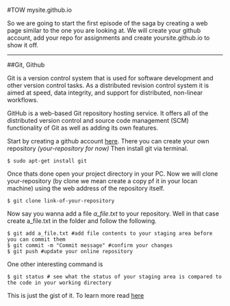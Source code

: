 #TOW mysite.github.io

So we are going to start the first episode of the saga by creating a web page similar to the one you are looking at. We will create your github account, add your repo for assignments and create yoursite.github.io to show it off.

-----

##Git, Github

Git is a version control system that is used for software development and other version control tasks. As a distributed revision control system it is aimed at speed, data integrity, and support for distributed, non-linear workflows.

GitHub is a web-based Git repository hosting service. It offers all of the distributed version control and source code management (SCM) functionality of Git as well as adding its own features.

Start by creating a github account [here](https://github.com/). There you can create your own repository *(your-repository for now)* Then install git via terminal.

	$ sudo apt-get install git

Once thats done open your project directory in your PC. Now we will clone your-repository (by clone we mean create a copy pf it in your locan machine) using the web address of the repository itself.

	$ git clone link-of-your-repository

Now say you wanna add a file *a_file.txt* to your repository. Well in that case create a_file.txt in the folder and follow the following.

	$ git add a_file.txt #add file contents to your staging area before you can commit them
	$ git commit -m "Commit message" #confirm your changes
	$ git push #update your online repository

One other interesting command is

	$ git status # see what the status of your staging area is compared to the code in your working directory

This is just the gist of it. To learn more read [here](http://gitref.org/)